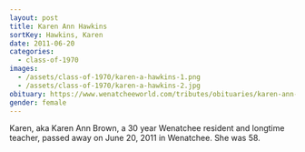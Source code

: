 ```yaml
---
layout: post
title: Karen Ann Hawkins
sortKey: Hawkins, Karen
date: 2011-06-20
categories:
  - class-of-1970
images:
  - /assets/class-of-1970/karen-a-hawkins-1.png
  - /assets/class-of-1970/karen-a-hawkins-2.jpg
obituary: https://www.wenatcheeworld.com/tributes/obituaries/karen-ann-hawkins-brown/article_9ee835ea-2ac5-5aae-b71f-a9e97d225c89.html
gender: female
---
```

Karen, aka Karen Ann Brown, a 30 year Wenatchee resident and longtime teacher, passed away on June 20, 2011 in Wenatchee. She was 58.
